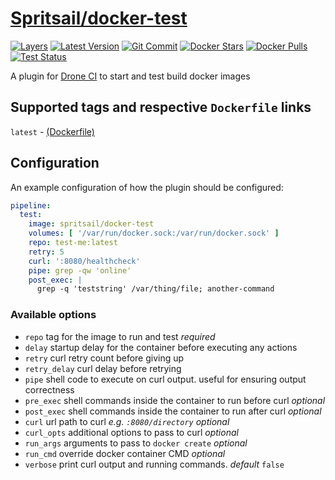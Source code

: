 [hub]: https://hub.docker.com/r/spritsail/docker-test
[git]: https://github.com/spritsail/drone-docker-test
[drone]: https://drone.spritsail.io/spritsail/docker-test
[mbdg]: https://microbadger.com/images/spritsail/docker-test

# [Spritsail/docker-test][hub]
[![Layers](https://images.microbadger.com/badges/image/spritsail/docker-test.svg)][mbdg]
[![Latest Version](https://images.microbadger.com/badges/version/spritsail/docker-test.svg)][hub]
[![Git Commit](https://images.microbadger.com/badges/commit/spritsail/docker-test.svg)][git]
[![Docker Stars](https://img.shields.io/docker/stars/spritsail/docker-test.svg)][hub]
[![Docker Pulls](https://img.shields.io/docker/pulls/spritsail/docker-test.svg)][hub]
[![Test Status](https://drone.spritsail.io/api/badges/spritsail/drone-docker-test/status.svg)][drone]

A plugin for [Drone CI](https://github.com/drone/drone) to start and test build docker images

## Supported tags and respective `Dockerfile` links

`latest` - [(Dockerfile)](https://github.com/spritsail/drone-docker-test/blob/master/Dockerfile)

## Configuration

An example configuration of how the plugin should be configured:
```yaml
pipeline:
  test:
    image: spritsail/docker-test
    volumes: [ '/var/run/docker.sock:/var/run/docker.sock' ]
    repo: test-me:latest
    retry: 5
    curl: ':8080/healthcheck'
    pipe: grep -qw 'online'
    post_exec: |
      grep -q 'teststring' /var/thing/file; another-command
```

### Available options
- `repo`          tag for the image to run and test _required_
- `delay`         startup delay for the container before executing any actions
- `retry`         curl retry count before giving up
- `retry_delay`   curl delay before retrying
- `pipe`          shell code to execute on curl output. useful for ensuring output correctness
- `pre_exec`      shell commands inside the container to run before curl _optional_
- `post_exec`     shell commands inside the container to run after curl _optional_
- `curl`          url path to curl _e.g. `:8080/directory`_ _optional_
- `curl_opts`     additional options to pass to curl _optional_
- `run_args`      arguments to pass to `docker create` _optional_
- `run_cmd`       override docker container CMD _optional_
- `verbose`       print curl output and running commands. _default_ `false`
